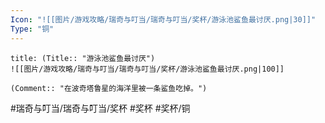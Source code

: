 ```yaml
---
Icon: "![[图片/游戏攻略/瑞奇与叮当/瑞奇与叮当/奖杯/游泳池鲨鱼最讨厌.png|30]]"
Type: "铜"
---
```

```ad-common-bronze-trophy
title: (Title:: "游泳池鲨鱼最讨厌")
![[图片/游戏攻略/瑞奇与叮当/瑞奇与叮当/奖杯/游泳池鲨鱼最讨厌.png|100]]

(Comment:: "在波奇塔鲁星的海洋里被一条鲨鱼吃掉。")
```

#瑞奇与叮当/瑞奇与叮当/奖杯 #奖杯 #奖杯/铜
